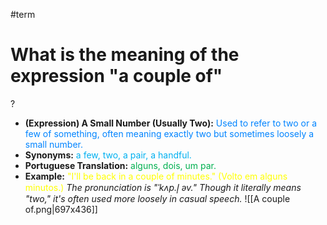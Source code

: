 #term

# What is the meaning of the expression "a couple of"
?
* **(Expression) A Small Number (Usually Two):** <span style="color:rgb(0, 132, 255)">Used to refer to two or a few of something, often meaning exactly two but sometimes loosely a small number.</span>
* **Synonyms:** <span style="color:rgb(0, 176, 240)">a few, two, a pair, a handful.</span>
* **Portuguese Translation:** <span style="color:rgb(0, 176, 80)">alguns, dois, um par.</span>
* **Example:** <span style="color:rgb(255, 255, 0)">"I'll be back in a couple of minutes." (Volto em alguns minutos.)</span>
*The pronunciation is "ˈkʌp.l̩ əv." Though it literally means "two," it's often used more loosely in casual speech.*
![[A couple of.png|697x436]]
<!--SR:!2025-07-17,16,290-->
